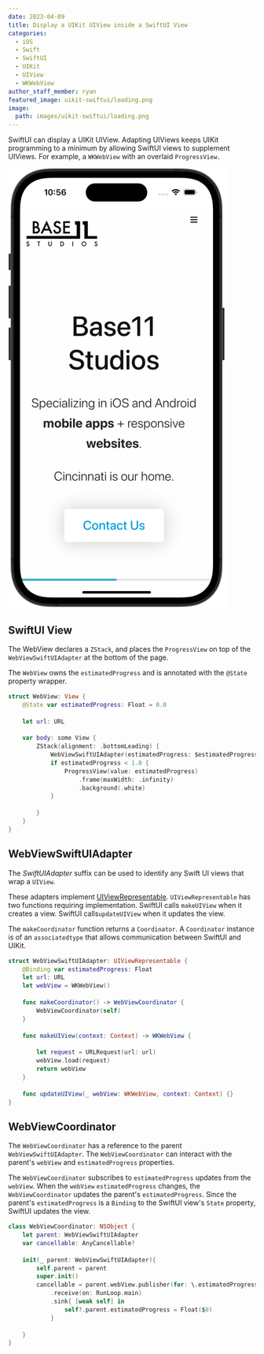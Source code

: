 ```yaml
---
date: 2023-04-09
title: Display a UIKit UIView inside a SwiftUI View
categories:
  - iOS
  - Swift
  - SwiftUI
  - UIKit
  - UIView
  - WKWebView
author_staff_member: ryan
featured_image: uikit-swiftui/loading.png
image:
  path: images/uikit-swiftui/loading.png
---
```


SwiftUI can display a UIKit UIView. Adapting UIViews keeps UIKit programming to a minimum by allowing SwiftUI views to supplement UIViews. For example, a `WKWebView` with an overlaid `ProgressView.`

![SwiftUI showing a WKWebview](/images/uikit-swiftui/loading.png)

## SwiftUI View

The WebView declares a `ZStack`, and places the `ProgressView` on top of the `WebViewSwiftUIAdapter` at the bottom of the page.

The `WebView` owns the `estimatedProgress` and is annotated with the `@State` property wrapper.

```swift
struct WebView: View {
    @State var estimatedProgress: Float = 0.0
    
    let url: URL
    
    var body: some View {
        ZStack(alignment: .bottomLeading) {
            WebViewSwiftUIAdapter(estimatedProgress: $estimatedProgress, url: url)
            if estimatedProgress < 1.0 {
                ProgressView(value: estimatedProgress)
                    .frame(maxWidth: .infinity)
                    .background(.white)
            }
            
        }
    }
}
```

## WebViewSwiftUIAdapter

The *SwiftUIAdapter* suffix can be used to identify any Swift UI views that wrap a `UIView`.

These adapters implement [UIViewRepresentable](https://developer.apple.com/documentation/swiftui/uiviewrepresentable). `UIViewRepresentable` has two functions requiring implementation. SwiftUI calls `makeUIView` when it creates a view. SwiftUI calls`updateUIView` when it updates the view.

The `makeCoordinator` function returns a `Coordinator`. A `Coordinator` instance is of an `associatedtype` that allows communication between SwiftUI and UIKit.

```swift
struct WebViewSwiftUIAdapter: UIViewRepresentable {
    @Binding var estimatedProgress: Float
    let url: URL
    let webView = WKWebView()
    
    func makeCoordinator() -> WebViewCoordinator {
        WebViewCoordinator(self)
    }
    
    func makeUIView(context: Context) -> WKWebView {
        
        let request = URLRequest(url: url)
        webView.load(request)
        return webView
    }
    
    func updateUIView(_ webView: WKWebView, context: Context) {}
}
```

## WebViewCoordinator

The `WebViewCoordinator`  has a reference to the parent `WebViewSwiftUIAdapter`. The `WebViewCoordinator` can interact with the parent's `webView` and `estimatedProgress` properties.

The `WebViewCoordinator` subscribes to `estimatedProgress` updates from the `webView`. When the `webView` `estimatedProgress` changes, the `WebViewCoordinator` updates the parent's `estimatedProgress`. Since the parent's `estimatedProgress` is a `Binding` to the SwiftUI view's `State` property, SwiftUI updates the view.

```swift
class WebViewCoordinator: NSObject {
    let parent: WebViewSwiftUIAdapter
    var cancellable: AnyCancellable?
    
    init(_ parent: WebViewSwiftUIAdapter){
        self.parent = parent
        super.init()
        cancellable = parent.webView.publisher(for: \.estimatedProgress)
            .receive(on: RunLoop.main)
            .sink{ [weak self] in
                self?.parent.estimatedProgress = Float($0)
            }
        
    }
}
```
